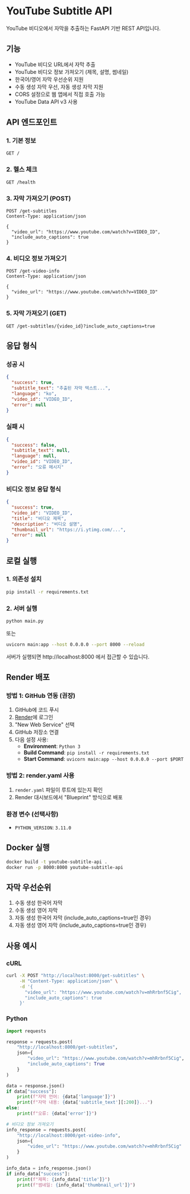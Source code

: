 # YouTube Subtitle API

YouTube 비디오에서 자막을 추출하는 FastAPI 기반 REST API입니다.

## 기능

- YouTube 비디오 URL에서 자막 추출
- YouTube 비디오 정보 가져오기 (제목, 설명, 썸네일)
- 한국어/영어 자막 우선순위 지원
- 수동 생성 자막 우선, 자동 생성 자막 지원
- CORS 설정으로 웹 앱에서 직접 호출 가능
- YouTube Data API v3 사용

## API 엔드포인트

### 1. 기본 정보
```
GET /
```

### 2. 헬스 체크
```
GET /health
```

### 3. 자막 가져오기 (POST)
```
POST /get-subtitles
Content-Type: application/json

{
  "video_url": "https://www.youtube.com/watch?v=VIDEO_ID",
  "include_auto_captions": true
}
```

### 4. 비디오 정보 가져오기
```
POST /get-video-info
Content-Type: application/json

{
  "video_url": "https://www.youtube.com/watch?v=VIDEO_ID"
}
```

### 5. 자막 가져오기 (GET)
```
GET /get-subtitles/{video_id}?include_auto_captions=true
```

## 응답 형식

### 성공 시
```json
{
  "success": true,
  "subtitle_text": "추출된 자막 텍스트...",
  "language": "ko",
  "video_id": "VIDEO_ID",
  "error": null
}
```

### 실패 시
```json
{
  "success": false,
  "subtitle_text": null,
  "language": null,
  "video_id": "VIDEO_ID",
  "error": "오류 메시지"
}
```

### 비디오 정보 응답 형식
```json
{
  "success": true,
  "video_id": "VIDEO_ID",
  "title": "비디오 제목",
  "description": "비디오 설명",
  "thumbnail_url": "https://i.ytimg.com/...",
  "error": null
}
```

## 로컬 실행

### 1. 의존성 설치
```bash
pip install -r requirements.txt
```

### 2. 서버 실행
```bash
python main.py
```

또는

```bash
uvicorn main:app --host 0.0.0.0 --port 8000 --reload
```

서버가 실행되면 http://localhost:8000 에서 접근할 수 있습니다.

## Render 배포

### 방법 1: GitHub 연동 (권장)
1. GitHub에 코드 푸시
2. [Render](https://render.com)에 로그인
3. "New Web Service" 선택
4. GitHub 저장소 연결
5. 다음 설정 사용:
   - **Environment**: `Python 3`
   - **Build Command**: `pip install -r requirements.txt`
   - **Start Command**: `uvicorn main:app --host 0.0.0.0 --port $PORT`

### 방법 2: render.yaml 사용
1. `render.yaml` 파일이 루트에 있는지 확인
2. Render 대시보드에서 "Blueprint" 방식으로 배포

### 환경 변수 (선택사항)
- `PYTHON_VERSION`: `3.11.0`

## Docker 실행

```bash
docker build -t youtube-subtitle-api .
docker run -p 8000:8000 youtube-subtitle-api
```

## 자막 우선순위

1. 수동 생성 한국어 자막
2. 수동 생성 영어 자막  
3. 자동 생성 한국어 자막 (include_auto_captions=true인 경우)
4. 자동 생성 영어 자막 (include_auto_captions=true인 경우)

## 사용 예시

### cURL
```bash
curl -X POST "http://localhost:8000/get-subtitles" \
     -H "Content-Type: application/json" \
     -d '{
       "video_url": "https://www.youtube.com/watch?v=mhRrbnf5Cig",
       "include_auto_captions": true
     }'
```

### Python
```python
import requests

response = requests.post(
    "http://localhost:8000/get-subtitles",
    json={
        "video_url": "https://www.youtube.com/watch?v=mhRrbnf5Cig",
        "include_auto_captions": True
    }
)

data = response.json()
if data["success"]:
    print(f"자막 언어: {data['language']}")
    print(f"자막 내용: {data['subtitle_text'][:200]}...")
else:
    print(f"오류: {data['error']}")

# 비디오 정보 가져오기
info_response = requests.post(
    "http://localhost:8000/get-video-info",
    json={
        "video_url": "https://www.youtube.com/watch?v=mhRrbnf5Cig"
    }
)

info_data = info_response.json()
if info_data["success"]:
    print(f"제목: {info_data['title']}")
    print(f"썸네일: {info_data['thumbnail_url']}")
```